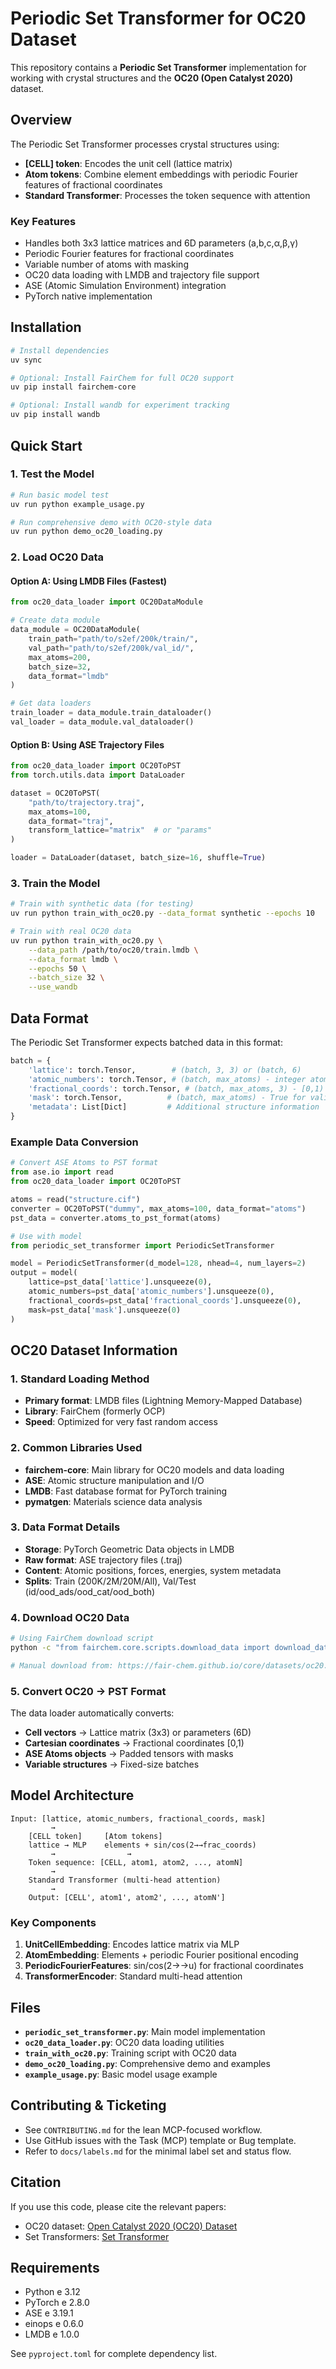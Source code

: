 # Periodic Set Transformer for OC20 Dataset

This repository contains a **Periodic Set Transformer** implementation for working with crystal structures and the **OC20 (Open Catalyst 2020)** dataset.

## Overview

The Periodic Set Transformer processes crystal structures using:
- **[CELL] token**: Encodes the unit cell (lattice matrix) 
- **Atom tokens**: Combine element embeddings with periodic Fourier features of fractional coordinates
- **Standard Transformer**: Processes the token sequence with attention

### Key Features

-  Handles both 3x3 lattice matrices and 6D parameters (a,b,c,α,β,γ)
-  Periodic Fourier features for fractional coordinates
-  Variable number of atoms with masking
-  OC20 data loading with LMDB and trajectory file support
-  ASE (Atomic Simulation Environment) integration
-  PyTorch native implementation

## Installation

```bash
# Install dependencies
uv sync

# Optional: Install FairChem for full OC20 support
uv pip install fairchem-core

# Optional: Install wandb for experiment tracking  
uv pip install wandb
```

## Quick Start

### 1. Test the Model

```bash
# Run basic model test
uv run python example_usage.py

# Run comprehensive demo with OC20-style data
uv run python demo_oc20_loading.py
```

### 2. Load OC20 Data

#### Option A: Using LMDB Files (Fastest)

```python
from oc20_data_loader import OC20DataModule

# Create data module
data_module = OC20DataModule(
    train_path="path/to/s2ef/200k/train/",  
    val_path="path/to/s2ef/200k/val_id/",
    max_atoms=200,
    batch_size=32,
    data_format="lmdb"
)

# Get data loaders
train_loader = data_module.train_dataloader()
val_loader = data_module.val_dataloader()
```

#### Option B: Using ASE Trajectory Files

```python  
from oc20_data_loader import OC20ToPST
from torch.utils.data import DataLoader

dataset = OC20ToPST(
    "path/to/trajectory.traj",
    max_atoms=100, 
    data_format="traj",
    transform_lattice="matrix"  # or "params"
)

loader = DataLoader(dataset, batch_size=16, shuffle=True)
```

### 3. Train the Model

```bash
# Train with synthetic data (for testing)
uv run python train_with_oc20.py --data_format synthetic --epochs 10

# Train with real OC20 data  
uv run python train_with_oc20.py \
    --data_path /path/to/oc20/train.lmdb \
    --data_format lmdb \
    --epochs 50 \
    --batch_size 32 \
    --use_wandb
```

## Data Format

The Periodic Set Transformer expects batched data in this format:

```python
batch = {
    'lattice': torch.Tensor,        # (batch, 3, 3) or (batch, 6)
    'atomic_numbers': torch.Tensor, # (batch, max_atoms) - integer atomic numbers
    'fractional_coords': torch.Tensor, # (batch, max_atoms, 3) - [0,1) coordinates  
    'mask': torch.Tensor,          # (batch, max_atoms) - True for valid atoms
    'metadata': List[Dict]         # Additional structure information
}
```

### Example Data Conversion

```python
# Convert ASE Atoms to PST format
from ase.io import read
from oc20_data_loader import OC20ToPST

atoms = read("structure.cif")
converter = OC20ToPST("dummy", max_atoms=100, data_format="atoms")
pst_data = converter.atoms_to_pst_format(atoms)

# Use with model
from periodic_set_transformer import PeriodicSetTransformer

model = PeriodicSetTransformer(d_model=128, nhead=4, num_layers=2)
output = model(
    lattice=pst_data['lattice'].unsqueeze(0),
    atomic_numbers=pst_data['atomic_numbers'].unsqueeze(0), 
    fractional_coords=pst_data['fractional_coords'].unsqueeze(0),
    mask=pst_data['mask'].unsqueeze(0)
)
```

## OC20 Dataset Information

### 1. Standard Loading Method
- **Primary format**: LMDB files (Lightning Memory-Mapped Database)
- **Library**: FairChem (formerly OCP) 
- **Speed**: Optimized for very fast random access

### 2. Common Libraries Used
- **fairchem-core**: Main library for OC20 models and data loading
- **ASE**: Atomic structure manipulation and I/O
- **LMDB**: Fast database format for PyTorch training
- **pymatgen**: Materials science data analysis

### 3. Data Format Details
- **Storage**: PyTorch Geometric Data objects in LMDB
- **Raw format**: ASE trajectory files (.traj)
- **Content**: Atomic positions, forces, energies, system metadata
- **Splits**: Train (200K/2M/20M/All), Val/Test (id/ood_ads/ood_cat/ood_both)

### 4. Download OC20 Data

```bash
# Using FairChem download script
python -c "from fairchem.core.scripts.download_data import download_data; download_data('s2ef', '200k')"

# Manual download from: https://fair-chem.github.io/core/datasets/oc20.html
```

### 5. Convert OC20 → PST Format

The data loader automatically converts:
- **Cell vectors** → Lattice matrix (3x3) or parameters (6D)
- **Cartesian coordinates** → Fractional coordinates [0,1)  
- **ASE Atoms objects** → Padded tensors with masks
- **Variable structures** → Fixed-size batches

## Model Architecture

```
Input: [lattice, atomic_numbers, fractional_coords, mask]
         →
    [CELL token]     [Atom tokens]
    lattice → MLP    elements + sin/cos(2→→frac_coords) 
         →                →
    Token sequence: [CELL, atom1, atom2, ..., atomN]
         →
    Standard Transformer (multi-head attention)
         →
    Output: [CELL', atom1', atom2', ..., atomN']
```

### Key Components

1. **UnitCellEmbedding**: Encodes lattice matrix via MLP
2. **AtomEmbedding**: Elements + periodic Fourier positional encoding  
3. **PeriodicFourierFeatures**: sin/cos(2→→u) for fractional coordinates
4. **TransformerEncoder**: Standard multi-head attention

## Files

- **`periodic_set_transformer.py`**: Main model implementation
- **`oc20_data_loader.py`**: OC20 data loading utilities  
- **`train_with_oc20.py`**: Training script with OC20 data
- **`demo_oc20_loading.py`**: Comprehensive demo and examples
- **`example_usage.py`**: Basic model usage example

## Contributing & Ticketing

- See `CONTRIBUTING.md` for the lean MCP-focused workflow.
- Use GitHub issues with the Task (MCP) template or Bug template.
- Refer to `docs/labels.md` for the minimal label set and status flow.

## Citation

If you use this code, please cite the relevant papers:
- OC20 dataset: [Open Catalyst 2020 (OC20) Dataset](https://arxiv.org/abs/2010.09990)
- Set Transformers: [Set Transformer](https://arxiv.org/abs/1810.00825)

## Requirements

- Python e 3.12
- PyTorch e 2.8.0  
- ASE e 3.19.1
- einops e 0.6.0
- LMDB e 1.0.0

See `pyproject.toml` for complete dependency list.
